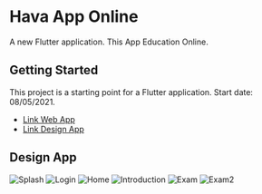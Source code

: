 # Hava App Online

A new Flutter application. This App Education Online.

## Getting Started
This project is a starting point for a Flutter application.
Start date: 08/05/2021.

- [Link Web App](https://hava.edu.vn/)
- [Link Design App](https://www.figma.com/file/AvMg3MtQbsdvc5VR1Zp2Um/Untitled?node-id=1%3A2)

## Design App
![Splash](https://firebasestorage.googleapis.com/v0/b/demofirebase-5d7b7.appspot.com/o/Splash.png?alt=media&token=02d2b342-eab3-4a35-9112-8ff7771460f9)
![Login](https://firebasestorage.googleapis.com/v0/b/demofirebase-5d7b7.appspot.com/o/Login.png?alt=media&token=e8c705c2-3334-47f3-b841-7e6feb709850)
![Home](https://firebasestorage.googleapis.com/v0/b/demofirebase-5d7b7.appspot.com/o/Home%201.png?alt=media&token=a79bb49c-e1ef-4daf-99a4-3c60f60912ff)
![Introduction](https://firebasestorage.googleapis.com/v0/b/demofirebase-5d7b7.appspot.com/o/Introduction%201.png?alt=media&token=7fbf43e8-fb3f-4314-8e20-cb9df514fe7d)
![Exam](https://firebasestorage.googleapis.com/v0/b/demofirebase-5d7b7.appspot.com/o/41%20-%20Ch%E1%BB%A7%20%C4%91%E1%BB%81%201%20-_%20B%C3%A0i%20T%E1%BA%ADp.png?alt=media&token=4723e5fc-86e0-4488-947d-cd511fe2b131)
![Exam2](https://firebasestorage.googleapis.com/v0/b/demofirebase-5d7b7.appspot.com/o/44%20-%20B%C3%A0i%20T%E1%BA%ADp%20-_%20dialog%20result.png?alt=media&token=74d3c3c9-35de-44dd-aaa4-bdf01789b7e6)
